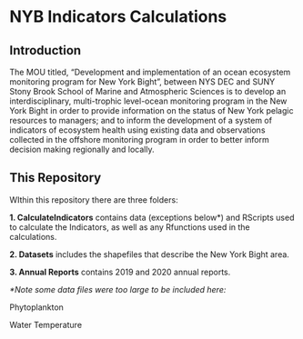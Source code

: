 # NYB Indicators Calculations

## Introduction

The MOU titled, “Development and implementation of an ocean ecosystem monitoring program for New
York Bight”, between NYS DEC and SUNY Stony Brook School of Marine and Atmospheric Sciences is to develop an interdisciplinary, multi-trophic level-ocean monitoring program in the New York Bight in order to provide information on the status of New York pelagic resources to managers; and to inform the development of a system of indicators of ecosystem health using existing data and observations collected in the offshore monitoring program in order to better inform decision making regionally and locally.

## This Repository

WIthin this repository there are three folders:

**1. CalculateIndicators** contains data (exceptions below*) and RScripts used to calculate the Indicators, as well as any Rfunctions used in the calculations.

**2. Datasets** includes the shapefiles that describe the New York Bight area.

**3. Annual Reports** contains 2019 and 2020 annual reports.

_*Note some data files were too large to be included here:_

Phytoplankton

Water Temperature